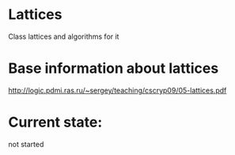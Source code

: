 # Lattices
 Class lattices and algorithms for it
 
 # Base information about lattices
 http://logic.pdmi.ras.ru/~sergey/teaching/cscryp09/05-lattices.pdf
 
 # Current state: 
 not started
